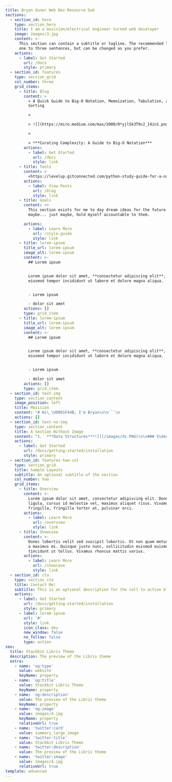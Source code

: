 ```yaml
---
title: Bryan Guner Web Dev Resource Gub
sections:
  - section_id: hero
    type: section_hero
    title: I am a musician/electrical engineer turned web developer
    image: images/3.jpg
    content: >-
      This section can contain a subtitle or tagline. The recommended length is
      one to three sentences, but can be changed as you prefer.
    actions:
      - label: Get Started
        url: /docs
        style: primary
  - section_id: features
    type: section_grid
    col_number: three
    grid_items:
      - title: Blog
        content: >
          > A Quick Guide to Big-O Notation, Memoization, Tabulation, and
          Sorting 

          >

          > ![](https://miro.medium.com/max/2000/0*yjlSk3T9c2_14in1.png)

          >

          > ***Curating Complexity: A Guide to Big-O Notation***
        actions:
          - label: Get Started
            url: /docs
            style: link
      - title: Tools
        content: >
          <https://levelup.gitconnected.com/python-study-guide-for-a-native-javascript-developer-5cfdf3d2bdfb>
        actions:
          - label: View Posts
            url: /blog
            style: link
      - title: Goals
        content: >+
          This section exists for me to day dream ideas for the future... and
          maybe... just maybe, hold myself accountable to them.

        actions:
          - label: Learn More
            url: /style-guide
            style: link
      - title: lorem-ipsum
        title_url: lorem-ipsum
        image_alt: lorem-ipsum
        content: >-
          ## Lorem ipsum


          Lorem ipsum dolor sit amet, **consectetur adipiscing elit**, sed do
          eiusmod tempor incididunt ut labore et dolore magna aliqua.


          - Lorem ipsum

          - dolor sit amet
        actions: []
        type: grid_item
      - title: lorem-ipsum
        title_url: lorem-ipsum
        image_alt: lorem-ipsum
        content: >-
          ## Lorem ipsum


          Lorem ipsum dolor sit amet, **consectetur adipiscing elit**, sed do
          eiusmod tempor incididunt ut labore et dolore magna aliqua.


          - Lorem ipsum

          - dolor sit amet
        actions: []
        type: grid_item
  - section_id: text-img
    type: section_content
    image_position: left
    title: Musician
    content: "# Hi\_\U0001F44B, I'm Bryan\n\n```\n                                                                                                                        ![](/images/gravatar.png)\n\n\n\n```\n"
    actions: []
  - section_id: text-no-img
    type: section_content
    title: A Section Without Image
    content: "1.  ***Data Structures***![](/images/ds.PNG)\n\n### Videos\n\n*   [Abdul Bari: YouTubeChannel for Algorithms](https://www.youtube.com/watch?v=0IAPZzGSbME\\&list=PLDN4rrl48XKpZkf03iYFl-O29szjTrs_O\\&index=2\\&t=0s)\n\n*   [Data Structures and algorithms](https://www.youtube.com/watch?v=lxja8wBwN0k\\&list=PLKKfKV1b9e8ps6dD3QA5KFfHdiWj9cB1s)\n\n*   [Data Structures and algorithms Course](https://www.youtube.com/playlist?list=PLmGElG-9wxc9Us6IK6Qy-KHlG_F3IS6Q9)\n\n*   [Khan Academy](https://www.khanacademy.org/computing/computer-science/algorithms)\n\n*   [Data structures by mycodeschool](https://www.youtube.com/playlist?list=PL2\\_aWCzGMAwI3W_JlcBbtYTwiQSsOTa6P)Pre-requisite for this lesson is good understanding of pointers in C.\n\n*   [MIT 6.006: Intro to Algorithms(2011)](https://www.youtube.com/watch?v=HtSuA80QTyo\\&list=PLUl4u3cNGP61Oq3tWYp6V_F-5jb5L2iHb)\n\n*   [Data Structures and Algorithms by Codewithharry](https://www.youtube.com/watch?v=5\\_5oE5lgrhw\\&list=PLu0W\\_9lII9ahIappRPN0MCAgtOu3lQjQi)\n\n### Books\n\n*   [Introduction to Algorithms](https://edutechlearners.com/download/Introduction_to_algorithms-3rd%20Edition.pdf)\_by Thomas H. Cormen, Charles E. Leiserson, Ronald L. Rivest, and Clifford Stein\n\n*   [Competitive Programming 3](http://www.sso.sy/sites/default/files/competitive%20programming%203\\_1.pdf)\_by Steven Halim and Felix Halim\n\n*   [Competitive Programmers Hand Book](https://cses.fi/book/book.pdf)\_Beginner friendly hand book for competitive programmers.\n\n*   [Data Structures and Algorithms Made Easy](https://github.com/Amchuz/My-Data-Structures-and-Algorithms-Resources/raw/master/Books/Data%20Structures%20and%20Algorithms%20-%20Narasimha%20Karumanchi.pdf)\_by Narasimha Karumanchi\n\n*   [Learning Algorithms Through Programming and Puzzle Solving](https://github.com/Amchuz/My-Data-Structures-and-Algorithms-Resources/raw/master/Books/Learning%20Algorithms%20Through%20Programming%20and%20Puzzle%20Solving.pdf)\_by Alexander Kulikov and Pavel Pevzner\n\n### Coding practice\n\n*   [LeetCode](https://leetcode.com/)\n\n*   [InterviewBit](https://www.interviewbit.com/)\n\n*   [Codility](https://codility.com/)\n\n*   [HackerRank](https://www.hackerrank.com/)\n\n*   [Project Euler](https://projecteuler.net/)\n\n*   [Spoj](https://spoj.com/)\n\n*   [Google Code Jam practice problems](https://code.google.com/codejam/contests.html)\n\n*   [HackerEarth](https://www.hackerearth.com/)\n\n*   [Top Coder](https://www.topcoder.com/)\n\n*   [CodeChef](https://www.codechef.com/)\n\n*   [Codewars](https://www.codewars.com/)\n\n*   [CodeSignal](https://codesignal.com/)\n\n*   [CodeKata](http://codekata.com/)\n\n*   [Firecode](https://www.firecode.io/)\n\n### Courses\n\n*   [Master the Coding Interview: Big Tech (FAANG) Interviews](https://academy.zerotomastery.io/p/master-the-coding-interview-faang-interview-prep)\_Course by Andrei and his team.\n\n*   [Common Python Data Structures](https://realpython.com/python-data-structures)\_Data structures are the fundamental constructs around which you build your programs. Each data structure provides a particular way of organizing data so it can be accessed efficiently, depending on your use case. Python ships with an extensive set of data structures in its standard library.\n\n*   [Fork CPP](https://www.geeksforgeeks.org/fork-cpp-course-structure)\_A good course for beginners.\n\n*   [EDU](https://codeforces.com/edu/course/2)\_Advanced course.\n\n*   [C++ For Programmers](https://www.udacity.com/course/c-for-programmers--ud210)\_Learn features and constructs for C++.\n\n### Guides\n\n*   [GeeksForGeeks — A CS portal for geeks](http://www.geeksforgeeks.org/)\n\n*   [Learneroo — Algorithms](https://www.learneroo.com/subjects/8)\n\n*   [Top Coder tutorials](http://www.topcoder.com/tc?d1=tutorials\\&d2=alg_index\\&module=Static)\n\n*   [Infoarena training path](http://www.infoarena.ro/training-path)\_(RO)\n\n*   Steven & Felix Halim —\_[Increasing the Lower Bound of Programming Contests](https://uva.onlinejudge.org/index.php?option=com_onlinejudge\\&Itemid=8\\&category=118)\_(UVA Online Judge)\n\n## ***space***\n\n> *The space complexity represents the memory consumption of a data structure. As for most of the things in life, you can't have it all, so it is with the data structures. You will generally need to trade some time for space or the other way around.*\n\n## *time*\n\n> *The time complexity for a data structure is in general more diverse than its space complexity.*\n\n## *Several operations*\n\n> *In contrary to algorithms, when you look at the time complexity for data structures you need to express it for several operations that you can do with data structures. It can be adding elements, deleting elements, accessing an element or even searching for an element.*\n\n## *Dependent on data*\n\n> *Something that data structure and algorithms have in common when talking about time complexity is that they are both dealing with data. When you deal with data you become dependent on them and as a result the time complexity is also dependent of the data that you received. To solve this problem we talk about 3 different time complexity.*\n\n*   **The best-case complexity: when the data looks the best**\n\n*   **The worst-case complexity: when the data looks the worst**\n\n*   **The average-case complexity: when the data looks average**\n\n## Big O notation\n\nThe complexity is usually expressed with the Big O notation. The wikipedia page about this subject is pretty complex but you can find here a good summary of the different complexity for the most famous data structures and sorting algorithms.\n\n## The Array data structure\n\n![](https://cdn-images-1.medium.com/max/2000/0\\*Qk3UYgeqXamRrFLR.gif)\n\n## Definition\n\nAn Array data structure, or simply an Array, is a data structure consisting of a collection of elements (values or variables), each identified by at least one array index or key. The simplest type of data structure is a linear array, also called one-dimensional array. From Wikipedia\n\nArrays are among the oldest and most important data structures and are used by every program. They are also used to implement many other data structures.\n\n*Complexity*\n*Average*\n*Access Search Insertion Deletion*\n\nO(1) O(n) O(1) O(n)\n\n![](https://cdn-images-1.medium.com/max/2000/1\\*-BJ2hU-CZO2kuzu4x5a53g.png)\n\nindexvalue0 … this is the first value, stored at zero position\n\n1.  The index of an array\_**runs in sequence**\n\n2.  This could be useful for storing data that are required to be ordered, such as rankings or queues\n\n3.  In JavaScript, array's value could be mixed; meaning value of each index could be of different data, be it String, Number or even Objects\n\n    // 1. Creating Arrays\n    let firstArray = \\[\"a\",\"b\",\"c\"];\n    let secondArray = \\[\"d\",\"e\",\"f\"];\n\n    // 2. Access an Array Item\n    console.log(firstArray\\[0]); // Results: \"a\"\n\n    // 3. Loop over an Array\n    firstArray.forEach(function(item, index, array){\n    console.log(item, index);\n    });\n    // Results:\n    // a 0\n    // b 1\n    // c 2\n\n    // 4. Add new item to END of array\n    secondArray.push('g');\n    console.log(secondArray);\n    // Results: \\[\"d\",\"e\",\"f\", \"g\"]\n\n    // 5. Remove item from END of array\n    secondArray.pop();\n    console.log(secondArray);\n    // Results: \\[\"d\",\"e\",\"f\"]\n\n    // 6. Remove item from FRONT of array\n    secondArray.shift();\n    console.log(secondArray);\n    // Results: \\[\"e\",\"f\"]\n\n    // 7. Add item to FRONT of array\n    secondArray.unshift(\"d\");\n    console.log(secondArray);\n    // Results: \\[\"d\",\"e\",\"f\"]\n\n    // 8. Find INDEX of an item in array\n    let position = secondArray.indexOf('f');\n    // Results: 2\n\n    // 9. Remove Item by Index Position\n    secondArray.splice(position, 1);\n    console.log(secondArray);\n    // Note, the second argument, in this case \"1\",\n    // represent the number of array elements to be removed\n    // Results: \\[\"d\",\"e\"]\n\n    // 10. Copy an Array\n    let shallowCopy = secondArray.slice();\n    console.log(secondArray);\n    console.log(shallowCopy);\n    // Results: ShallowCopy === \\[\"d\",\"e\"]\n\n    // 11. JavaScript properties that BEGIN with a digit MUST be accessed using bracket notation\n    renderer.3d.setTexture(model, 'character.png'); // a syntax error\n    renderer\\['3d'].setTexture(model, 'character.png'); // works properly\n\n    // 12. Combine two Arrays\n    let thirdArray = firstArray.concat(secondArray);\n    console.log(thirdArray);\n    // \\[\"a\",\"b\",\"c\", \"d\", \"e\"];\n\n    // 13. Combine all Array elements into a string\n    console.log(thirdArray.join()); // Results: a,b,c,d,e\n    console.log(thirdArray.join('')); // Results: abcde\n    console.log(thirdArray.join('-')); // Results: a-b-c-d-e\n\n    // 14. Reversing an Array (in place, i.e. destructive)\n    console.log(thirdArray.reverse()); // \\[\"e\", \"d\", \"c\", \"b\", \"a\"]\n\n    // 15. sort\n    let unsortedArray = \\[\"Alphabet\", \"Zoo\", \"Products\", \"Computer Science\", \"Computer\"];\n    console.log(unsortedArray.sort());\n    // Results: \\[\"Alphabet\", \"Computer\", \"Computer Science\", \"Products\", \"Zoo\" ]\n\n## 2. Objects\n\nThink of objects as a logical grouping of a bunch of properties.\n\nProperties could be some variable that it's storing or some methods that it's using.\n\nI also visualize an object as a table.\n\nThe main difference is that object's \"index\" need not be numbers and is not necessarily sequenced.\n\n![](https://cdn-images-1.medium.com/max/2572/1\\*KVZkD2zrgEa\\_47igW8Hq8g.png)\n\n## The Hash Table\n\n![](https://cdn-images-1.medium.com/max/2000/0\\*avbxLAFocSV6vsl5.gif)\n\n![](https://cdn-images-1.medium.com/max/2048/0\\*3GJiRoLyEoZ_aIlO)\n\n## *Definition*\n\n> *A Hash Table (Hash Map) is a data structure used to implement an associative array, a structure that can map keys to values. A Hash Table uses a hash function to compute an index into an array of buckets or slots, from which the desired value can be found. From Wikipedia*\n\nHash Tables are considered the more efficient data structure for lookup and for this reason, they are widely used.\n\nComplexity\nAverage\nAccess Search Insertion Deletion\n\n*   O(1) O(1) O(1)\n\n> *The code*\n\nNote, here I am storing another object for every hash in my Hash Table.\n\n## The Set\n\n## Sets\n\nSets are pretty much what it sounds like. It's the same intuition as Set in Mathematics. I visualize Sets as Venn Diagrams.\n\n![](https://cdn-images-1.medium.com/max/2000/0\\*gOE33ANZP2ujbjIG)\n\n## *Definition*\n\n> *A Set is an abstract data type that can store certain values, without any particular order, and no repeated values. It is a computer implementation of the mathematical concept of a finite Set. From Wikipedia*\n\nThe Set data structure is usually used to test whether elements belong to set of values. Rather then only containing elements, Sets are more used to perform operations on multiple values at once with methods such as union, intersect, etc…\n\nComplexity\nAverage\nAccess Search Insertion Deletion\n\n*   O(n) O(n) O(n)\n\n> *The code*\n\n## The Singly Linked List\n\n![](https://cdn-images-1.medium.com/max/2048/0\\*fLs64rV-Xq19aVCA.gif)\n\n## *Definition*\n\n> *A Singly Linked List is a linear collection of data elements, called nodes pointing to the next node by means of pointer. It is a data structure consisting of a group of nodes which together represent a sequence. Under the simplest form, each node is composed of data and a reference (in other words, a link) to the next node in the sequence.*\n\nLinked Lists are among the simplest and most common data structures because it allows for efficient insertion or removal of elements from any position in the sequence.\n\nComplexity\nAverage\nAccess Search Insertion Deletion\nO(n) O(n) O(1) O(1)\n\n> *The code*\n\n## The Doubly Linked List\n\n![](https://cdn-images-1.medium.com/max/2000/0\\*TQXiR-L_itiG3WP-.gif)\n\n## *Definition*\n\n> *A Doubly Linked List is a linked data structure that consists of a set of sequentially linked records called nodes. Each node contains two fields, called links, that are references to the previous and to the next node in the sequence of nodes. From Wikipedia*\n\nHaving two node links allow traversal in either direction but adding or removing a node in a doubly linked list requires changing more links than the same operations on a Singly Linked List.\n\nComplexity\nAverage\nAccess Search Insertion Deletion\nO(n) O(n) O(1) O(1)\n\n> *The code*\n\n## The Stack\n\n![](https://cdn-images-1.medium.com/max/4050/0\\*qsjYW-Lvfo22ecLE.gif)\n\n## *Definition*\n\n> *A Stack is an abstract data type that serves as a collection of elements, with two principal operations: push, which adds an element to the collection, and pop, which removes the most recently added element that was not yet removed. The order in which elements come off a Stack gives rise to its alternative name, LIFO (for last in, first out). From Wikipedia*\n\nA Stack often has a third method peek which allows to check the last pushed element without popping it.\n\nComplexity\nAverage\nAccess Search Insertion Deletion\nO(n) O(n) O(1) O(1)\n\n> *The code*\n\n## The Queue\n\n![](https://cdn-images-1.medium.com/max/4050/0\\*YvfuX5tKP7-V0p7v.gif)\n\n## *Definition*\n\n> *A Queue is a particular kind of abstract data type or collection in which the entities in the collection are kept in order and the principal operations are the addition of entities to the rear terminal position, known as enqueue, and removal of entities from the front terminal position, known as dequeue. This makes the Queue a First-In-First-Out (FIFO) data structure. In a FIFO data structure, the first element added to the Queue will be the first one to be removed.*\n\nAs for the Stack data structure, a peek operation is often added to the Queue data structure. It returns the value of the front element without dequeuing it.\n\nComplexity\nAverage\nAccess Search Insertion Deletion\nO(n) O(n) O(1) O(n)\n\n> *The code*\n\n## The Tree\n\n![](https://cdn-images-1.medium.com/max/2000/0\\*yUiQ-NaPKeLQnN7n)\n\n## *Definition*\n\n> *A Tree is a widely used data structure that simulates a hierarchical tree structure, with a root value and subtrees of children with a parent node. A tree data structure can be defined recursively as a collection of nodes (starting at a root node), where each node is a data structure consisting of a value, together with a list of references to nodes (the \"children\"), with the constraints that no reference is duplicated, and none points to the root node. From Wikipedia*\n\nComplexity\nAverage\nAccess Search Insertion Deletion\nO(n) O(n) O(n) O(n)\nTo get a full overview of the time and space complexity of the Tree data structure, have a look to this excellent Big O cheat sheet.\n\n![](https://cdn-images-1.medium.com/max/2000/1\\*DCdQiB6XqBJCrFRz12BwqA.png)\n\n> *The code*\n\n## The Graph\n\n![](https://cdn-images-1.medium.com/max/2000/0\\*q31mL1kjFWlIzw3l.gif)\n\n## *Definition*\n\n> *A Graph data structure consists of a finite (and possibly mutable) set of vertices or nodes or points, together with a set of unordered pairs of these vertices for an undirected Graph or a set of ordered pairs for a directed Graph. These pairs are known as edges, arcs, or lines for an undirected Graph and as arrows, directed edges, directed arcs, or directed lines for a directed Graph. The vertices may be part of the Graph structure, or may be external entities represented by integer indices or references. From Wikipedia*\n\nA Graph data structure may also associate to each edge some edge value, such as a symbolic label or a numeric attribute (cost, capacity, length, etc.).\n\nRepresentation\nThere are different ways of representing a graph, each of them with its own advantages and disadvantages. Here are the main 2:\n\nAdjacency list: For every vertex a list of adjacent vertices is stored. This can be viewed as storing the list of edges. This data structure allows the storage of additional data on the vertices and edges.\nAdjacency matrix: Data are stored in a two-dimensional matrix, in which the rows represent source vertices and columns represent destination vertices. The data on the edges and vertices must be stored externally.\nComplexity\nAdjacency list\nStorage Add Vertex Add Edge Query\nO( V + E\nAdjacency matrix\nStorage Add Vertex Add Edge Query\nO( V ^2) O(\n\nGraph\n\n> *The code*\n"
    actions:
      - label: Get Started
        url: /docs/getting-started/installation
        style: primary
  - section_id: features-two-col
    type: section_grid
    title: Sample Layouts
    subtitle: An optional subtitle of the section
    col_number: two
    grid_items:
      - title: Overview
        content: >-
          Lorem ipsum dolor sit amet, consectetur adipiscing elit. Donec nisl
          ligula, cursus id molestie vel, maximus aliquet risus. Vivamus in nibh
          fringilla, fringilla tortor at, pulvinar orci.
        actions:
          - label: Learn More
            url: /overview
            style: link
      - title: Showcase
        content: >-
          Donec lobortis velit sed suscipit lobortis. Ut non quam metus. Nullam
          a maximus mi. Quisque justo nunc, sollicitudin euismod euismod at,
          tincidunt ut tellus. Vivamus rhoncus mattis varius.
        actions:
          - label: Learn More
            url: /showcase
            style: link
  - section_id: cta
    type: section_cta
    title: Contact Me!
    subtitle: This is an optional description for the call to action block.
    actions:
      - label: Get Started
        url: /docs/getting-started/installation
        style: primary
      - label: lorem-ipsum
        url: '#'
        style: link
        icon_class: dev
        new_window: false
        no_follow: false
        type: action
seo:
  title: Stackbit Libris Theme
  description: The preview of the Libris theme
  extra:
    - name: 'og:type'
      value: website
      keyName: property
    - name: 'og:title'
      value: Stackbit Libris Theme
      keyName: property
    - name: 'og:description'
      value: The preview of the Libris theme
      keyName: property
    - name: 'og:image'
      value: images/4.jpg
      keyName: property
      relativeUrl: true
    - name: 'twitter:card'
      value: summary_large_image
    - name: 'twitter:title'
      value: Stackbit Libris Theme
    - name: 'twitter:description'
      value: The preview of the Libris theme
    - name: 'twitter:image'
      value: images/4.jpg
      relativeUrl: true
template: advanced
---
```

